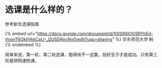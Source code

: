# 选课是什么样的？

参考新生选课指南

{% embed url="https://docs.google.com/document/d/1GIS9SlOOSRYhEd-VoonT6OkljVkkCpU-_QUSDRocNy0/edit?usp=sharing" %}
华东师范大学 制
{% endembed %}

简单来说，第一轮、第二轮选课，跑得快不一定赢，投好豆子才是成功。只有第三轮是拼网速抢课。
